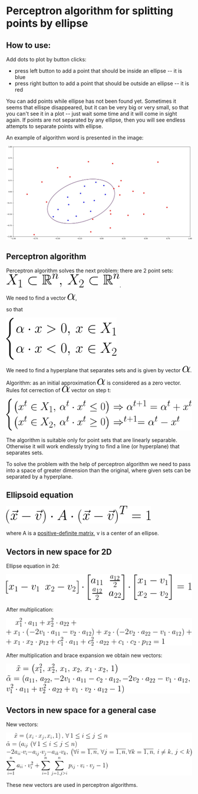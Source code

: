 # Perceptron algorithm for splitting points by ellipse

## How to use:
Add dots to plot by button clicks:
- press left button to add a point that should be inside an ellipse -- it is blue
- press right button to add a point that should be outside an ellipse -- it is red

You can add points while ellipse has not been found yet.
Sometimes it seems that ellispe disappeared,
but it can be very big or very small, so that you can't see it in a plot --
just wait some time and it will come in sight again.
If points are not separated by any ellipse,
then you will see endless attempts to separate points with ellipse.

An example of algorithm word is presented in the image:

![Integral image computing](images/example.png)

## Perceptron algorithm
Perceptron algorithm solves the next problem:
there are 2 point sets: ![Ellipsoid equation](images/sets.png).
<!-- X_1 \subset \mathbb{R}^n, \, X_2 \subset \mathbb{R}^n -->
We need to find a vector ![Ellipsoid equation](images/alpha.png),
<!-- \alpha -->
so that

![Ellipsoid equation](images/cases_alpha.png)
<!-- \begin{cases}
\alpha \cdot x > 0, \, x \in X_1\\
\alpha \cdot x < 0, \, x \in X_2
\end{cases} -->

We need to find a hyperplane that separates sets and is given by vector
![Ellipsoid equation](images/alpha.png).

Algorithm: as an initial approximation ![Ellipsoid equation](images/alpha.png)
is considered as a zero vector.
Rules fot cerrection of ![Ellipsoid equation](images/alpha.png) vector on step t:

![Ellipsoid equation](images/alpha_update.png)

The algorithm is suitable only for point sets that are linearly separable.
Otherwise it will work endlessly trying to find a line (or hyperplane)
that separates sets.

To solve the problem with the help of perceptron algorithm we need to pass
into a space of greater dimension than the original,
where given sets can be separated by a hyperplane.

## Ellipsoid equation

![Ellipsoid equation](images/ellipsoid_equation.png)
<!-- \left(\vec{x} - \vec{v} \right ) \cdot A \cdot \left(\vec{x} - \vec{v} \right )^T = 1 -->

where A is a [positive-definite matrix](https://en.wikipedia.org/wiki/Positive-definite_matrix),
v is a center of an ellipse.

## Vectors in new space for 2D
Ellipse equation in 2d:

![Ellipse equation](images/ellipse_2d.png)
<!-- \begin{bmatrix}
x_1 - v_1 & x_2 - v_2
\end{bmatrix} \cdot
\begin{bmatrix}
a_{11} & \frac{a_{12}}{2} \\
\frac{a_{12}}{2} & a_{22}
\end{bmatrix} \cdot
\begin{bmatrix}
x_1 - v_1 \\
x_2 - v_2
\end{bmatrix} = 1 -->

After multiplication:

![Full equation in 2d](images/full_equation.png)
<!-- \begin{bmatrix}
x_1 - v_1 & x_2 - v_2
\end{bmatrix} \cdot
\begin{bmatrix}
a_{11} & \frac{a_{12}}{2} \\
\frac{a_{12}}{2} & a_{22}
\end{bmatrix} \cdot
\begin{bmatrix}
x_1 - v_1 \\
x_2 - v_2
\end{bmatrix} = 1 -->

After multiplication and brace expansion we obtain new vectors:

![New vectors for 2D](images/new_vectors.png)
<!-- \tilde{x} = \left(x_1^2, \, x_2^2, \, x_1, \, x_2, \, x_1 \cdot x_2, \, 1 \right )\\
\tilde{\alpha} = (a_{11}, \, a_{22}, -2v_1 \cdot a_{11} - c_2 \cdot a_{12},
-2v_2\cdot a_{22} - v_1 \cdot a_{12},\\
v_1^2 \cdot a_{11} + v_2^2 \cdot a_{22} + v_1 \cdot v_2 \cdot a_{12} - 1 ) -->

## Vectors in new space for a general case
New vectors:

![New vectors for general case](images/new_vectors_general.png)
<!-- \tilde{x} = \left(x_i \cdot x_j, x_i, 1 \right ), \, \forall \, 1 \le i\le j \le n \\
\tilde{\alpha} = (a_{ij} \,\left(\forall \, 1 \le i\le j \le n\right)\\
-2a_{ii} \cdot v_i - a_{ij} \cdot v_j - a_{ik} \cdot v_k, \, \left(\forall i=\overline{1,n}, \, \forall j=\overline{1,n}, \forall k=\overline{1,n}, \, i\ne k, \, j < k \right )\\
\sum \limits_{i = 1}^n a_{ii} \cdot v_i^2 + \sum \limits_{i = 1}^n \sum \limits_{j = 1, j > i}^n p_{ij} \cdot v_i \cdot v_j - 1) -->

These new vectors are used in perceptron algorithms.
